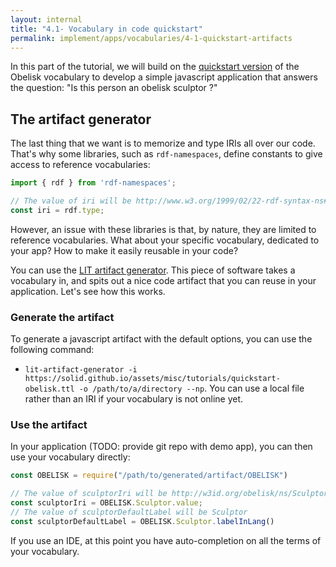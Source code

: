 ```yaml
---
layout: internal
title: "4.1- Vocabulary in code quickstart"
permalink: implement/apps/vocabularies/4-1-quickstart-artifacts
---
```


In this part of the tutorial, we will build on the [quickstart version](https://solid.github.io/assets/misc/tutorials/quickstart-obelisk.ttl) of the Obelisk vocabulary to develop a simple javascript application that answers the question: "Is this person an obelisk sculptor ?"

## The artifact generator

The last thing that we want is to memorize and type IRIs all over our code. That's why some libraries, such as `rdf-namespaces`, define constants to give access to reference vocabularies:
```javascript
import { rdf } from 'rdf-namespaces';

// The value of iri will be http://www.w3.org/1999/02/22-rdf-syntax-ns#type
const iri = rdf.type;
```
However, an issue with these libraries is that, by nature, they are limited to reference vocabularies. What about your specific vocabulary, dedicated to your app? How to make it easily reusable in your code?

You can use the [LIT artifact generator](TBD). This piece of software takes a vocabulary in, and spits out a nice code artifact that you can reuse in your application. Let's see how this works.

### Generate the artifact

To generate a javascript artifact with the default options, you can use the following command:
- `lit-artifact-generator -i https://solid.github.io/assets/misc/tutorials/quickstart-obelisk.ttl -o /path/to/a/directory --np`.
You can use a local file rather than an IRI if your vocabulary is not online yet.

### Use the artifact

In your application (TODO: provide git repo with demo app), you can then use your vocabulary directly:
```javascript
const OBELISK = require("/path/to/generated/artifact/OBELISK")

// The value of sculptorIri will be http://w3id.org/obelisk/ns/Sculptor
const sculptorIri = OBELISK.Sculptor.value;
// The value of sculptorDefaultLabel will be Sculptor
const sculptorDefaultLabel = OBELISK.Sculptor.labelInLang()
```
If you use an IDE, at this point you have auto-completion on all the terms of your vocabulary.
